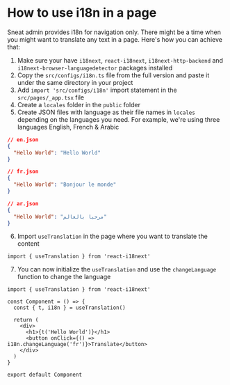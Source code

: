 # How to use i18n in a page

Sneat admin provides i18n for navigation only. There might be a time when you might want to translate any text in a page. Here's how you can achieve that:

1. Make sure your have `i18next`, `react-i18next`, `i18next-http-backend` and `i18next-browser-languagedetector` packages installed
2. Copy the `src/configs/i18n.ts` file from the full version and paste it under the same directory in your project
3. Add `import 'src/configs/i18n'` import statement in the `src/pages/_app.tsx` file
4. Create a `locales` folder in the `public` folder
5. Create JSON files with language as their file names in `locales` depending on the languages you need. For example, we're using three languages English, French & Arabic

```json
// en.json
{
  "Hello World": "Hello World"
}
```

```json
// fr.json
{
  "Hello World": "Bonjour le monde"
}
```

```json
// ar.json
{
  "Hello World": "مرحبا بالعالم"
}
```

6. Import `useTranslation` in the page where you want to translate the content

```tsx
import { useTranslation } from 'react-i18next'
```

7. You can now initialize the `useTranslation` and use the `changeLanguage` function to change the language

```tsx
import { useTranslation } from 'react-i18next'

const Component = () => {
  const { t, i18n } = useTranslation()

  return (
    <div>
      <h1>{t('Hello World')}</h1>
      <button onClick={() => i18n.changeLanguage('fr')}>Translate</button>
    </div>
  )
}

export default Component
```
